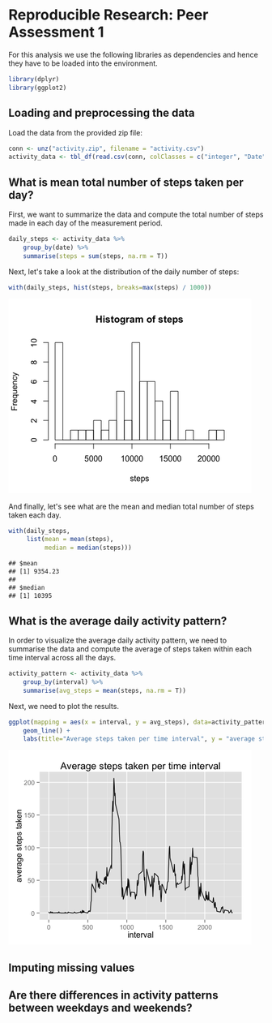 # Reproducible Research: Peer Assessment 1

For this analysis we use the following libraries as dependencies and hence they have to be loaded into the environment.


```r
library(dplyr)
library(ggplot2)
```

## Loading and preprocessing the data

Load the data from the provided zip file:


```r
conn <- unz("activity.zip", filename = "activity.csv")
activity_data <- tbl_df(read.csv(conn, colClasses = c("integer", "Date", "integer")))
```

## What is mean total number of steps taken per day?

First, we want to summarize the data and compute the total number of steps made in each day of the measurement period. 


```r
daily_steps <- activity_data %>%
    group_by(date) %>% 
    summarise(steps = sum(steps, na.rm = T))
```

Next, let's take a look at the distribution of the daily number of steps:


```r
with(daily_steps, hist(steps, breaks=max(steps) / 1000))
```

![](PA1_template_files/figure-html/unnamed-chunk-4-1.png) 

And finally, let's see what are the mean and median total number of steps taken each day.


```r
with(daily_steps,
     list(mean = mean(steps),
          median = median(steps)))
```

```
## $mean
## [1] 9354.23
## 
## $median
## [1] 10395
```

## What is the average daily activity pattern?

In order to visualize the average daily activity pattern, we need to summarise the data and compute the average of steps taken within each time interval across all the days.


```r
activity_pattern <- activity_data %>%
    group_by(interval) %>% 
    summarise(avg_steps = mean(steps, na.rm = T))
```

Next, we need to plot the results.


```r
ggplot(mapping = aes(x = interval, y = avg_steps), data=activity_pattern) + 
    geom_line() +
    labs(title="Average steps taken per time interval", y = "average steps taken")
```

![](PA1_template_files/figure-html/unnamed-chunk-7-1.png) 

## Imputing missing values



## Are there differences in activity patterns between weekdays and weekends?

